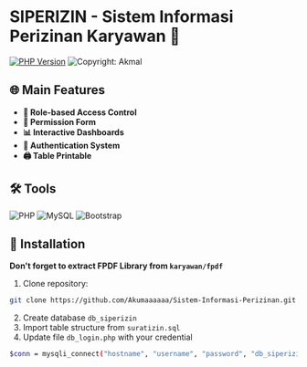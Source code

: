 # SIPERIZIN - Sistem Informasi Perizinan Karyawan 🌟

[![PHP Version](https://img.shields.io/badge/PHP-7.4%2B-blue.svg)](https://php.net/)
![Copyright: Akmal](https://img.shields.io/badge/Copyright-Akmal-green.svg)

## 🌐 Main Features
- **👑 Role-based Access Control**
- **📅 Permission Form**
- **📊 Interactive Dashboards** 
- **🔐 Authentication System** 
- **🖨️ Table Printable**

## 🛠 Tools
![PHP](https://img.shields.io/badge/-PHP-777BB4?logo=php&logoColor=white)
![MySQL](https://img.shields.io/badge/-MySQL-4479A1?logo=mysql&logoColor=white)
![Bootstrap](https://img.shields.io/badge/-Bootstrap-7952B3?logo=bootstrap&logoColor=white)

## 🚀 Installation
**Don't forget to extract FPDF Library from ```karyawan/fpdf```**
1. Clone repository:
```bash
git clone https://github.com/Akumaaaaaa/Sistem-Informasi-Perizinan.git
```
2. Create database ```db_siperizin```
3. Import table structure from ```suratizin.sql```
4. Update file ```db_login.php``` with your credential
```bash
$conn = mysqli_connect("hostname", "username", "password", "db_siperizin");
```
